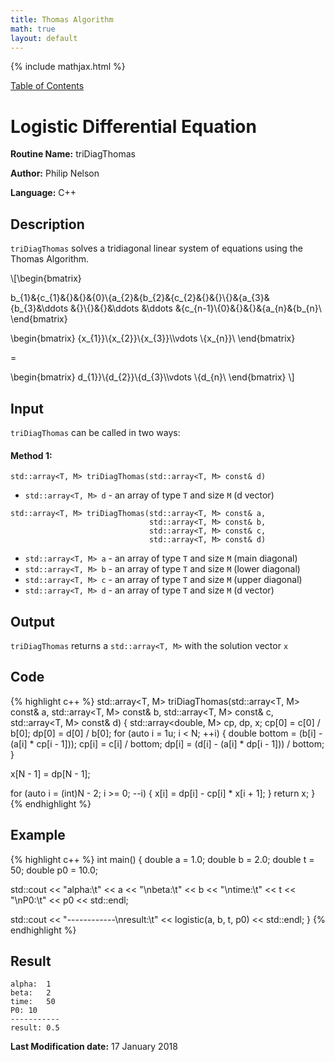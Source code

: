 ```yaml
---
title: Thomas Algorithm
math: true
layout: default
---
```


{% include mathjax.html %}

<a href="https://philipnelson5.github.io/MATH5620/SoftwareManual"> Table of Contents </a>
# Logistic Differential Equation

**Routine Name:** triDiagThomas

**Author:** Philip Nelson

**Language:** C++

## Description

`triDiagThomas` solves a tridiagonal linear system of equations using the Thomas Algorithm.

\\[\begin{bmatrix}

b_{1}&{c_{1}&{}&{}&{0}\\{a_{2}&{b_{2}&{c_{2}&{}&{}\\{}&{a_{3}&{b_{3}&\ddots &{}\\{}&{}&\ddots &\ddots &{c_{n-1}\\{0}&{}&{}&{a_{n}&{b_{n}\\
\end{bmatrix}

\begin{bmatrix}
{x_{1}}\\{x_{2}}\\{x_{3}}\\\vdots \\{x_{n}}\\
\end{bmatrix}

=

\begin{bmatrix}
d_{1}}\\{d_{2}}\\{d_{3}\\\vdots \\{d_{n}\\
\end{bmatrix} \\]

## Input

`triDiagThomas` can be called in two ways:

#### Method 1:
`std::array<T, M> triDiagThomas(std::array<T, M> const& d)`

* `std::array<T, M> d` - an array of type `T` and size `M` (d vector)

```
std::array<T, M> triDiagThomas(std::array<T, M> const& a,
                               std::array<T, M> const& b,
                               std::array<T, M> const& c,
                               std::array<T, M> const& d)
```

* `std::array<T, M> a` - an array of type `T` and size `M` (main diagonal)
* `std::array<T, M> b` - an array of type `T` and size `M` (lower diagonal)
* `std::array<T, M> c` - an array of type `T` and size `M` (upper diagonal)
* `std::array<T, M> d` - an array of type `T` and size `M` (d vector)

## Output

`triDiagThomas` returns a `std::array<T, M>` with the solution vector `x`

## Code
{% highlight c++ %}
std::array<T, M> triDiagThomas(std::array<T, M> const& a,
                               std::array<T, M> const& b,
                               std::array<T, M> const& c,
                               std::array<T, M> const& d)
{
  std::array<double, M> cp, dp, x;
  cp[0] = c[0] / b[0];
  dp[0] = d[0] / b[0];
  for (auto i = 1u; i < N; ++i)
  {
    double bottom = (b[i] - (a[i] * cp[i - 1]));
    cp[i] = c[i] / bottom;
    dp[i] = (d[i] - (a[i] * dp[i - 1])) / bottom;
  }

  x[N - 1] = dp[N - 1];

  for (auto i = (int)N - 2; i >= 0; --i)
  {
    x[i] = dp[i] - cp[i] * x[i + 1];
  }
  return x;
}
{% endhighlight %}

## Example
{% highlight c++ %}
int main()
{
  double a = 1.0;
  double b = 2.0;
  double t = 50;
  double p0 = 10.0;

  std::cout << "alpha:\t" << a << "\nbeta:\t" << b << "\ntime:\t" << t << "\nP0:\t" << p0 << std::endl;

  std::cout << "------------\nresult:\t" << logistic(a, b, t, p0) << std::endl;
}
{% endhighlight %}

## Result
```
alpha:	1
beta:	2
time:	50
P0:	10
-----------
result:	0.5
```

**Last Modification date:** 17 January 2018
